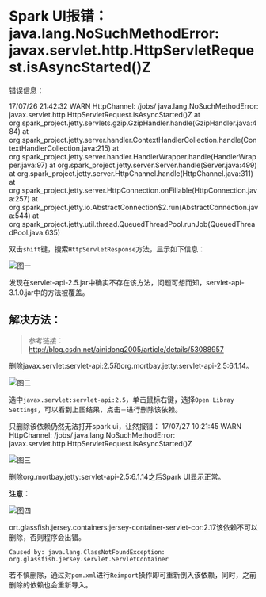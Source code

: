 # Spark UI报错：java.lang.NoSuchMethodError: javax.servlet.http.HttpServletRequest.isAsyncStarted()Z


错误信息：

17/07/26 21:42:32 WARN HttpChannel: /jobs/
java.lang.NoSuchMethodError: javax.servlet.http.HttpServletRequest.isAsyncStarted()Z
	at org.spark_project.jetty.servlets.gzip.GzipHandler.handle(GzipHandler.java:484)
	at org.spark_project.jetty.server.handler.ContextHandlerCollection.handle(ContextHandlerCollection.java:215)
	at org.spark_project.jetty.server.handler.HandlerWrapper.handle(HandlerWrapper.java:97)
	at org.spark_project.jetty.server.Server.handle(Server.java:499)
	at org.spark_project.jetty.server.HttpChannel.handle(HttpChannel.java:311)
	at org.spark_project.jetty.server.HttpConnection.onFillable(HttpConnection.java:257)
	at org.spark_project.jetty.io.AbstractConnection$2.run(AbstractConnection.java:544)
	at org.spark_project.jetty.util.thread.QueuedThreadPool.runJob(QueuedThreadPool.java:635)


双击`shift`键，搜索`HttpServletResponse`方法，显示如下信息：


![图一](/Users/sunlu/Workspaces/PyCharm/Github/LearnDiary/images/Spark/spark.error.01.png)


发现在servlet-api-2.5.jar中确实不存在该方法，问题可想而知，servlet-api-3.1.0.jar中的方法被覆盖。

## 解决方法：

> 参考链接：
<http://blog.csdn.net/ainidong2005/article/details/53088957>


删除javax.servlet:servlet-api:2.5和org.mortbay.jetty:servlet-api-2.5:6.1.14。

![图二](/Users/sunlu/Workspaces/PyCharm/Github/LearnDiary/images/Spark/spark.error.02.png)

选中`javax.servlet:servlet-api:2.5`，单击鼠标右键，选择`Open Libray Settings`，可以看到上图结果，点击`－`进行删除该依赖。

只删除该依赖仍然无法打开spark ui，让然报错：
17/07/27 10:21:45 WARN HttpChannel: /jobs/
java.lang.NoSuchMethodError: javax.servlet.http.HttpServletRequest.isAsyncStarted()Z


![图三](/Users/sunlu/Workspaces/PyCharm/Github/LearnDiary/images/Spark/spark.error.03.png)

删除org.mortbay.jetty:servlet-api-2.5:6.1.14之后Spark UI显示正常。

**注意：**

![图四](/Users/sunlu/Workspaces/PyCharm/Github/LearnDiary/images/Spark/spark.error.04.png)


ort.glassfish.jersey.containers:jersey-container-servlet-cor:2.17该依赖不可以删除，否则程序会出错。

    Caused by: java.lang.ClassNotFoundException: org.glassfish.jersey.servlet.ServletContainer

若不慎删除，通过对`pom.xml`进行`Reimport`操作即可重新倒入该依赖，同时，之前删除的依赖也会重新导入。
